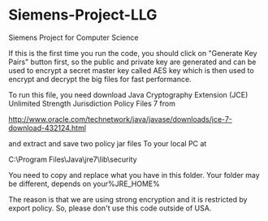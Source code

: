 Siemens-Project-LLG
===================

Siemens Project for Computer Science

If this is the first time you run the code, you should click on "Generate Key Pairs" button first, so the public and private key are generated and can be used to encrypt a secret master key called AES key which is then used to encrypt and decrypt the big files for fast performance. 

To run this file, you need download Java Cryptography Extension (JCE) Unlimited Strength Jurisdiction Policy Files 7 from

http://www.oracle.com/technetwork/java/javase/downloads/jce-7-download-432124.html

and extract and save two policy jar files 
To your local PC at

C:\Program Files\Java\jre7\lib\security

 You need to copy and replace what you have in this folder. Your folder may be different, depends on your%JRE_HOME%

The reason is that we are using strong encryption and it is restricted by export policy. So, please don't use this code outside of USA.
